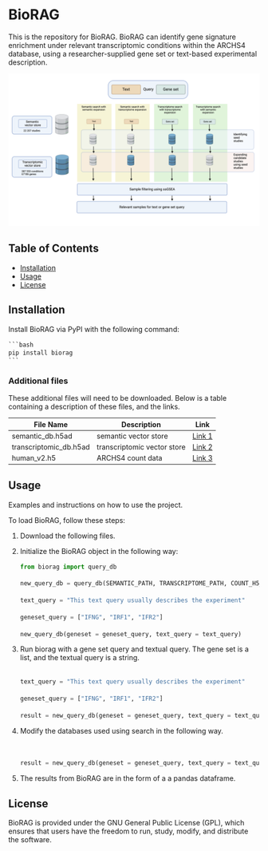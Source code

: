 # BioRAG

This is the repository for BioRAG. BioRAG can identify gene signature enrichment under relevant transcriptomic conditions within the ARCHS4 database, using a researcher-supplied gene set or text-based experimental description. 

![Image Description](assets/BioRAG.png)

## Table of Contents

- [Installation](#installation)
- [Usage](#usage)
- [License](#license)

## Installation

Install BioRAG via PyPI with the following command:

    ```bash
    pip install biorag
    ```

### Additional files

These additional files will need to be downloaded. Below is a table containing a description of these files, and the links.

| File Name | Description | Link |
|-----------|-------------|------|
| semantic_db.h5ad   | semantic vector store | [Link 1](https://example.com/file1) |
| transcriptomic_db.h5ad   | transcriptomic vector store | [Link 2](https://example.com/file2) |
| human_v2.h5    | ARCHS4 count data | [Link 3](https://example.com/file3) |

## Usage

Examples and instructions on how to use the project.

To load BioRAG, follow these steps:

1. Download the following files.
2. Initialize the BioRAG object in the following way:
    
    ```python
    from biorag import query_db

    new_query_db = query_db(SEMANTIC_PATH, TRANSCRIPTOME_PATH, COUNT_H5_PATH)

    text_query = "This text query usually describes the experiment"

    geneset_query = ["IFNG", "IRF1", "IFR2"]

    new_query_db(geneset = geneset_query, text_query = text_query)

    ```

3. Run biorag with a gene set query and textual query. The gene set is a list, and the textual query is a string.

    ```python

    text_query = "This text query usually describes the experiment"

    geneset_query = ["IFNG", "IRF1", "IFR2"]

    result = new_query_db(geneset = geneset_query, text_query = text_query)

    ```

4. Modify the databases used using search in the following way.

    ```python

    
    result = new_query_db(geneset = geneset_query, text_query = text_query, search = "semantic", expand = "transcriptome")

    ```
5. The results from BioRAG are in the form of a a pandas dataframe.

## License

BioRAG is provided under the GNU General Public License (GPL), which ensures that users have the freedom to run, study, modify, and distribute the software.